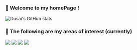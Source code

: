 ### 🥳 Welcome to my homePage !
![Dusai's GitHub stats](https://github-readme-stats.vercel.app/api?username=ricoguo0228)

### 📖 The following are my areas of interest (currently)
<div>
  <img src="https://img.shields.io/badge/Java-red">
  <img src="https://img.shields.io/badge/Swift-blue">
   <img src="https://img.shields.io/badge/Mechine Learning-green">
  <img src="https://img.shields.io/badge/Deep Learning-NLP-violet">
 
</div>

